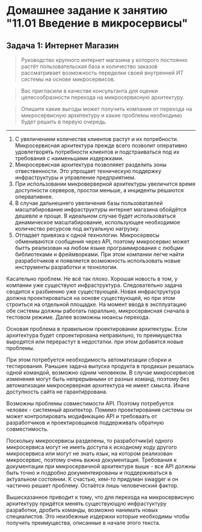 # Домашнее задание к занятию "11.01 Введение в микросервисы"

## Задача 1: Интернет Магазин

>Руководство крупного интернет магазина у которого постоянно растёт пользовательская база и количество заказов рассматривает возможность переделки своей внутренней ИТ системы на основе микросервисов. 

>Вас пригласили в качестве консультанта для оценки целесообразности перехода на микросервисную архитектуру. 

>Опишите какие выгоды может получить компания от перехода на микросервисную архитектуру и какие проблемы необходимо будет решить в первую очередь.

---

1. С увеличением количествв клиентов растут и их потребности. Микросервисная архитектура прежде всего позволит оперативно удовлетворять потребности клиентов и подстраиваться под их требования с наименьшими издержками.
2. Микросервисная архитектура позволяяет разделить зоны отвественности. Это упрощает техническую поддержку инфраструктуры и управление предприятием.
3. При использовании микроверверной архитектуры увеличится время доступности серверов, простои меньше, а инциденты решаются опервативнее.
4. В случае дальнешнего увеличения базы пользоватаелей масштабирование инфраструктуры интернет магазина обойдётся дешевле и проще. В идеальном случае будет использоваться динамическое масштабирование, использующее необходимое количество ресурсов под актуальную нагрузку. 
5. Отпадает привязка к одной технологии. Микросервесы обмениваются сообщения через API, поэтому микросервис может бытть реализован на любом языке програимирования с любцми библиотеками и фреймворками. При этом компании легче найти разработчиков и появляется возможность использовать новые инструменты разработки и технологии.

Касательно проблем. Не всё так плохо. Хорошая новость в том, у компании уже существуют инфраструктура. Следовательно задача сводится к разбиению уже существующей. Новая инфраструктура должна проектироваться на основе существующей, но при этом строиться на отдельной площадке. На момент ввода в эксплуатацию обе системы должны работать паралльно, микросервисная сначала в тестовом режиме. Далее возможны нюансы перехода.

Основая проблема в правильном проектировании архитектуры. Если архитектура будет спроектирована неправильно, то преимущества выродятся или перерастут в недостатки. при этом добавятся новые проблемы.

При этом потребуется необходимость автоматизации сборки и тестирования. Раньшее задача выпуска продукта в продакшн решалась одной командой, возможно одним человеком. В случае микросервисов изменения могут быть непрерывными от разных команд, поэтому без автоматизации микросерверная архитектура не имеет смысла. Иначе доступность сайта не гарантиррована.

Возможны проблемы совместимости API. Поэтому потребуется человек - системный архитектор. Помимо проектирования системы он может контролировать модификацию API и требоваать от разработчиков и проектировщиков поддерживать обратную совместимость.

Поскольку микросервисы разделены, то разработчик(и) одного микросервиса могут не иметь доступа к исходному коду другого микросервиса или могут не знать язык, на котором реализован микросервис, поэтому очень важна документация. Требования к документации при микросервичной архитектуре выше - все API должны быть точно и подробно документеированы и поддерживаться в актуальном состоянии. К счастью, кем-то придуман swagger и он частично решает проблему. Остаётся лишь человеческий фактор.

Вышесказанное приводит к тому, что для перехода на микросервисную архитектуру придётся менять существующую инфрастуктуру разработки, дробить команды, возможно нанимать новых специалистов. Это неизбежные издержки которые необходимы чтобы получить преимущества, описанные в начале этого текста.

